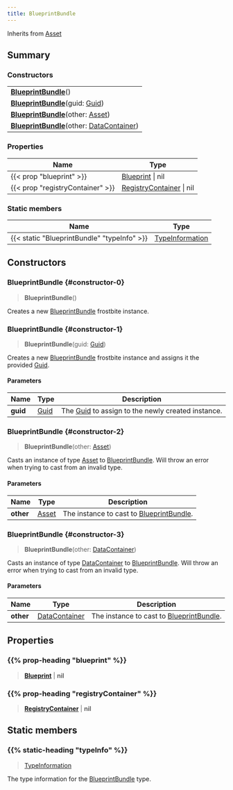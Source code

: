 ```yaml
---
title: BlueprintBundle
---
```


Inherits from 
[Asset](/vext/ref/fb/asset)

## Summary
### Constructors
| |
| ----------- |
| **[BlueprintBundle](#constructor-0)**() |
| **[BlueprintBundle](#constructor-1)**(guid: [Guid](/vext/ref/shared/class/guid)) |
| **[BlueprintBundle](#constructor-2)**(other: [Asset](/vext/ref/fb/asset)) |
| **[BlueprintBundle](#constructor-3)**(other: [DataContainer](/vext/ref/shared/class/datacontainer)) |

### Properties
| Name | Type |
| ---- | ---- |
| {{< prop "blueprint" >}} | [Blueprint](/vext/ref/fb/blueprint) \| nil |
| {{< prop "registryContainer" >}} | [RegistryContainer](/vext/ref/fb/registrycontainer) \| nil |

### Static members
| Name | Type |
| ---- | ---- |
| {{< static "BlueprintBundle" "typeInfo" >}} | [TypeInformation](/vext/ref/shared/class/typeinformation) |

## Constructors
### BlueprintBundle {#constructor-0}
> **BlueprintBundle**()

Creates a new [BlueprintBundle](/vext/ref/fb/blueprintbundle) frostbite instance.

### BlueprintBundle {#constructor-1}
> **BlueprintBundle**(guid: [Guid](/vext/ref/shared/class/guid))

Creates a new [BlueprintBundle](/vext/ref/fb/blueprintbundle) frostbite instance and assigns it the provided [Guid](/vext/ref/shared/class/guid).

#### Parameters
| Name | Type | Description |
| ---- | ---- | ----------- |
| **guid** | [Guid](/vext/ref/shared/class/guid) | The [Guid](/vext/ref/shared/class/guid) to assign to the newly created instance. |

### BlueprintBundle {#constructor-2}
> **BlueprintBundle**(other: [Asset](/vext/ref/fb/asset))

Casts an instance of type [Asset](/vext/ref/fb/asset) to [BlueprintBundle](/vext/ref/fb/blueprintbundle). Will throw an error when trying to cast from an invalid type.

#### Parameters
| Name | Type | Description |
| ---- | ---- | ----------- |
| **other** | [Asset](/vext/ref/fb/asset) | The instance to cast to [BlueprintBundle](/vext/ref/fb/blueprintbundle). |

### BlueprintBundle {#constructor-3}
> **BlueprintBundle**(other: [DataContainer](/vext/ref/shared/class/datacontainer))

Casts an instance of type [DataContainer](/vext/ref/shared/class/datacontainer) to [BlueprintBundle](/vext/ref/fb/blueprintbundle). Will throw an error when trying to cast from an invalid type.

#### Parameters
| Name | Type | Description |
| ---- | ---- | ----------- |
| **other** | [DataContainer](/vext/ref/shared/class/datacontainer) | The instance to cast to [BlueprintBundle](/vext/ref/fb/blueprintbundle). |

## Properties
### {{% prop-heading "blueprint" %}}
> **[Blueprint](/vext/ref/fb/blueprint)** | **nil**

### {{% prop-heading "registryContainer" %}}
> **[RegistryContainer](/vext/ref/fb/registrycontainer)** | **nil**

## Static members
### {{% static-heading "typeInfo" %}}
> [TypeInformation](/vext/ref/shared/class/typeinformation)

The type information for the [BlueprintBundle](/vext/ref/fb/blueprintbundle) type.

